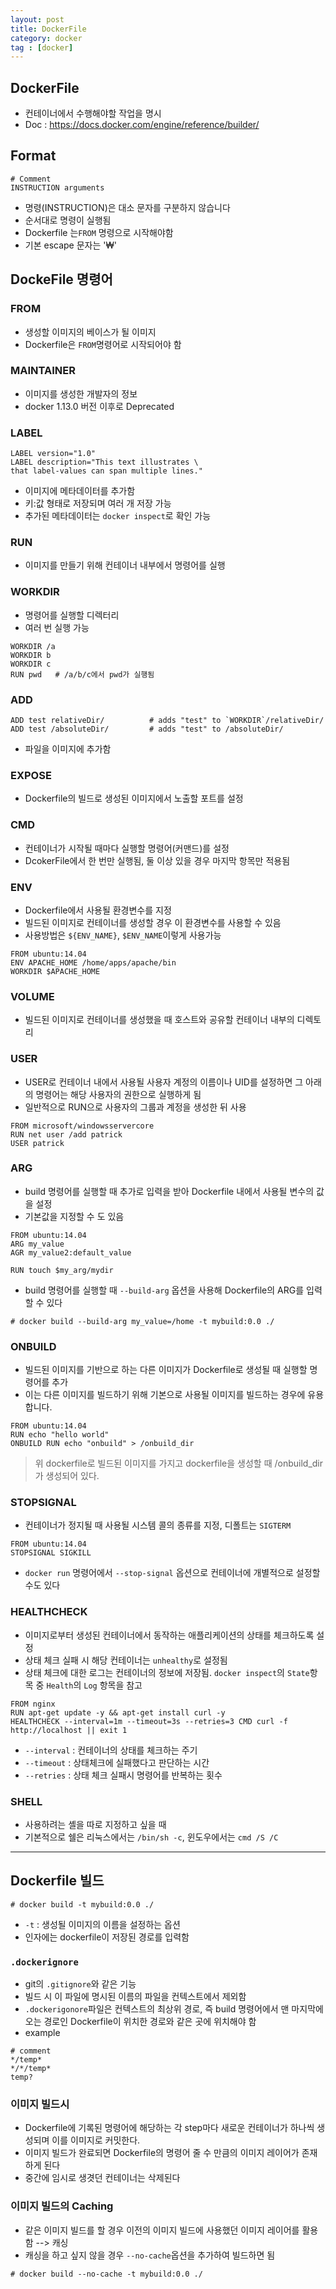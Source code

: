 ```yaml
---
layout: post
title: DockerFile
category: docker
tag : [docker]
---
```


## DockerFile
* 컨테이너에서 수행해야할 작업을 명시
* Doc : https://docs.docker.com/engine/reference/builder/

## Format
```
# Comment
INSTRUCTION arguments
```
* 명령(INSTRUCTION)은 대소 문자를 구분하지 않습니다
* 순서대로 명령이 실행됨
* Dockerfile 는`FROM` 명령으로 시작해야함
* 기본 escape 문자는 '₩'

## DockeFile 명령어

### FROM
* 생성할 이미지의 베이스가 될 이미지
* Dockerfile은 `FROM`명령어로 시작되어야 함

### MAINTAINER
* 이미지를 생성한 개발자의 정보
* docker 1.13.0 버전 이후로 Deprecated

### LABEL
```
LABEL version="1.0"
LABEL description="This text illustrates \
that label-values can span multiple lines."
```
* 이미지에 메타데이터를 추가함
* 키:값 형태로 저장되며 여러 개 저장 가능
* 추가된 메타데이터는 `docker inspect`로 확인 가능

### RUN
* 이미지를 만들기 위해 컨테이너 내부에서 명령어를 실행

### WORKDIR
* 명령어를 실행할 디렉터리
* 여러 번 실행 가능

```
WORKDIR /a
WORKDIR b
WORKDIR c
RUN pwd   # /a/b/c에서 pwd가 실행됨
```

### ADD
```
ADD test relativeDir/          # adds "test" to `WORKDIR`/relativeDir/
ADD test /absoluteDir/         # adds "test" to /absoluteDir/
```
* 파일을 이미지에 추가함

### EXPOSE
* Dockerfile의 빌드로 생성된 이미지에서 노출할 포트를 설정


### CMD
* 컨테이너가 시작될 때마다 실행할 명령어(커맨드)를 설정
* DcokerFile에서 한 번만 실행됨, 둘 이상 있을 경우 마지막 항목만 적용됨


### ENV
* Dockerfile에서 사용될 환경변수를 지정
* 빌드된 이미지로 컨테이너를 생성할 경우 이 환경변수를 사용할 수 있음
* 사용방법은 `${ENV_NAME}`, `$ENV_NAME`이렇게 사용가능
```
FROM ubuntu:14.04
ENV APACHE_HOME /home/apps/apache/bin
WORKDIR $APACHE_HOME
```

### VOLUME
* 빌드된 이미지로 컨테이너를 생성했을 때 호스트와 공유할 컨테이너 내부의 디렉토리

### USER
* USER로 컨테이너 내에서 사용될 사용자 계정의 이름이나 UID를 설정하면 그 아래의 명령어는 해당 사용자의 권한으로 실행하게 됨
* 일반적으로 RUN으로 사용자의 그룹과 계정을 생성한 뒤 사용
```
FROM microsoft/windowsservercore
RUN net user /add patrick
USER patrick
```

### ARG
* build 명령어를 실행할 때 추가로 입력을 받아 Dockerfile 내에서 사용될 변수의 값을 설정
* 기본값을 지정할 수 도 있음
```
FROM ubuntu:14.04
ARG my_value
AGR my_value2:default_value

RUN touch $my_arg/mydir
```

* build 명령어를 실행할 때 `--build-arg` 옵션을 사용해 Dockerfile의 ARG를 입력할 수 있다

```
# docker build --build-arg my_value=/home -t mybuild:0.0 ./
```

### ONBUILD
* 빌드된 이미지를 기반으로 하는 다른 이미지가 Dockerfile로 생성될 때 실행할 명령어를 추가
* 이는 다른 이미지를 빌드하기 위해 기본으로 사용될 이미지를 빌드하는 경우에 유용합니다.
```
FROM ubuntu:14.04
RUN echo "hello world"
ONBUILD RUN echo "onbuild" > /onbuild_dir
```
> 위 dockerfile로 빌드된 이미지를 가지고 dockerfile을 생성할 때 /onbuild_dir가 생성되어 있다.

### STOPSIGNAL
* 컨테이너가 정지될 때 사용될 시스템 콜의 종류를 지정, 디폴트는 `SIGTERM`
```
FROM ubuntu:14.04
STOPSIGNAL SIGKILL
```
* `docker run` 명령어에서 `--stop-signal` 옵션으로 컨테이너에 개별적으로 설정할 수도 있다


### HEALTHCHECK
* 이미지로부터 생성된 컨테이너에서 동작하는 애플리케이션의 상태를 체크하도록 설정
* 상태 체크 실패 시 해당 컨테이너는 `unhealthy`로 설정됨
* 상태 체크에 대한 로그는 컨테이너의 정보에 저장됨. `docker inspect`의 `State`항목 중 `Health`의 `Log` 항목을 참고
```
FROM nginx
RUN apt-get update -y && apt-get install curl -y
HEALTHCHECK --interval=1m --timeout=3s --retries=3 CMD curl -f http://localhost || exit 1
```
* `--interval` : 컨테이너의 상태를 체크하는 주기
* `--timeout` : 상태체크에 실패했다고 판단하는 시간
* `--retries` : 상태 체크 실패시 명령어를 반복하는 횟수


### SHELL
* 사용하려는 셸을 따로 지정하고 싶을 때
* 기본적으로 쉘은 리눅스에서는 `/bin/sh -c`, 윈도우에서는 `cmd /S /C`

***

## Dockerfile 빌드
```shell
# docker build -t mybuild:0.0 ./
```
* `-t` : 생성될 이미지의 이름을 설정하는 옵션
* 인자에는 dockerfile이 저장된 경로를 입력함


### `.dockerignore`
* git의 `.gitignore`와 같은 기능
* 빌드 시 이 파일에 명시된 이름의 파일을 컨텍스트에서 제외함
* `.dockerigonore`파일은 컨텍스트의 최상위 경로, 즉 build 명령어에서 맨 마지막에 오는 경로인 Dockerfile이 위치한 경로와 같은 곳에 위치해야 함
* example
```
# comment
*/temp*
*/*/temp*
temp?
```


### 이미지 빌드시
* Dockerfile에 기록된 명령어에 해당하는 각 step마다 새로운 컨테이너가 하나씩 생성되며 이를 이미지로 커밋한다.
* 이미지 빌드가 완료되면 Dockerfile의 명령어 줄 수 만큼의 이미지 레이어가 존재하게 된다
* 중간에 임시로 생겻던 컨테이너는 삭제된다

### 이미지 빌드의 Caching
* 같은 이미지 빌드를 할 경우 이전의 이미지 빌드에 사용했던 이미지 레이어를 활용함 --> 캐싱
* 캐싱을 하고 싶지 않을 경우 `--no-cache`옵션을 추가하여 빌드하면 됨
```shell
# docker build --no-cache -t mybuild:0.0 ./
```
